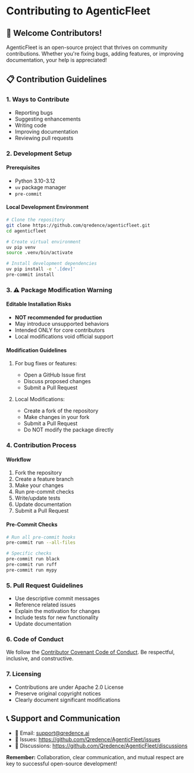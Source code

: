 # Contributing to AgenticFleet

## 🤝 Welcome Contributors!

AgenticFleet is an open-source project that thrives on community contributions. Whether you're fixing bugs, adding features, or improving documentation, your help is appreciated!

## 📋 Contribution Guidelines

### 1. Ways to Contribute
- Reporting bugs
- Suggesting enhancements
- Writing code
- Improving documentation
- Reviewing pull requests

### 2. Development Setup

#### Prerequisites
- Python 3.10-3.12
- `uv` package manager
- `pre-commit`

#### Local Development Environment
```bash
# Clone the repository
git clone https://github.com/qredence/agenticfleet.git
cd agenticfleet

# Create virtual environment
uv pip venv
source .venv/bin/activate

# Install development dependencies
uv pip install -e '.[dev]'
pre-commit install
```

### 3. ⚠️ Package Modification Warning

#### Editable Installation Risks
- **NOT recommended for production**
- May introduce unsupported behaviors
- Intended ONLY for core contributors
- Local modifications void official support

#### Modification Guidelines
1. For bug fixes or features:
   - Open a GitHub Issue first
   - Discuss proposed changes
   - Submit a Pull Request

2. Local Modifications:
   - Create a fork of the repository
   - Make changes in your fork
   - Submit a Pull Request
   - Do NOT modify the package directly

### 4. Contribution Process

#### Workflow
1. Fork the repository
2. Create a feature branch
3. Make your changes
4. Run pre-commit checks
5. Write/update tests
6. Update documentation
7. Submit a Pull Request

#### Pre-Commit Checks
```bash
# Run all pre-commit hooks
pre-commit run --all-files

# Specific checks
pre-commit run black
pre-commit run ruff
pre-commit run mypy
```

### 5. Pull Request Guidelines

- Use descriptive commit messages
- Reference related issues
- Explain the motivation for changes
- Include tests for new functionality
- Update documentation

### 6. Code of Conduct

We follow the [Contributor Covenant Code of Conduct](CODE_OF_CONDUCT.md). Be respectful, inclusive, and constructive.

### 7. Licensing

- Contributions are under Apache 2.0 License
- Preserve original copyright notices
- Clearly document significant modifications

## 📞 Support and Communication

- 📧 Email: support@qredence.ai
- 🐛 Issues: https://github.com/Qredence/AgenticFleet/issues
- 💬 Discussions: https://github.com/Qredence/AgenticFleet/discussions

**Remember:** Collaboration, clear communication, and mutual respect are key to successful open-source development!
